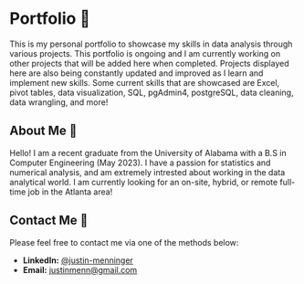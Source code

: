 # Portfolio 📄
This is my personal portfolio to showcase my skills in data analysis through various projects. This portfolio is ongoing and I am currently working on other projects that will be added here when completed. Projects displayed here are also being constantly updated and improved as I learn and implement new skills. Some current skills that are showcased are Excel, pivot tables, data visualization, SQL, pgAdmin4, postgreSQL, data cleaning, data wrangling, and more!

## About Me 👨

Hello! I am a recent graduate from the University of Alabama with a B.S in Computer Engineering (May 2023). I have a passion for statistics and numerical analysis, and am extremely intrested about working in the data analytical world. I am currently looking for an on-site, hybrid, or remote full-time job in the Atlanta area!

## Contact Me 📧
Please feel free to contact me via one of the methods below:

- **LinkedIn:** [@justin-menninger](linkedin.com/in/justin-menninger)  
- **Email:**    justinmenn@gmail.com
